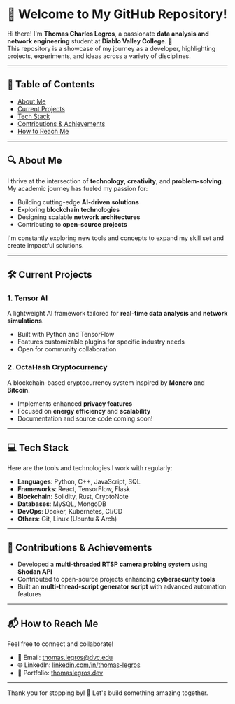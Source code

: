 # 👋 Welcome to My GitHub Repository!

Hi there! I'm **Thomas Charles Legros**, a passionate **data analysis and network engineering** student at **Diablo Valley College**. 🚀  
This repository is a showcase of my journey as a developer, highlighting projects, experiments, and ideas across a variety of disciplines.

---

## 📜 Table of Contents

- [About Me](#about-me)
- [Current Projects]([#current-projects](https://github.com/thomas-legros/))
- [Tech Stack](#tech-stack)
- [Contributions & Achievements](#contributions--achievements)
- [How to Reach Me](#how-to-reach-me)

---

## 🔍 About Me

I thrive at the intersection of **technology**, **creativity**, and **problem-solving**. My academic journey has fueled my passion for:  
- Building cutting-edge **AI-driven solutions**  
- Exploring **blockchain technologies**  
- Designing scalable **network architectures**  
- Contributing to **open-source projects**  

I'm constantly exploring new tools and concepts to expand my skill set and create impactful solutions.

---

## 🛠️ Current Projects

### 1. **Tensor AI**  
A lightweight AI framework tailored for **real-time data analysis** and **network simulations**.  
- Built with Python and TensorFlow  
- Features customizable plugins for specific industry needs  
- Open for community collaboration  

### 2. **OctaHash Cryptocurrency**  
A blockchain-based cryptocurrency system inspired by **Monero** and **Bitcoin**.  
- Implements enhanced **privacy features**  
- Focused on **energy efficiency** and **scalability**  
- Documentation and source code coming soon!  

---

## 💻 Tech Stack

Here are the tools and technologies I work with regularly:  
- **Languages**: Python, C++, JavaScript, SQL  
- **Frameworks**: React, TensorFlow, Flask  
- **Blockchain**: Solidity, Rust, CryptoNote  
- **Databases**: MySQL, MongoDB  
- **DevOps**: Docker, Kubernetes, CI/CD  
- **Others**: Git, Linux (Ubuntu & Arch)

---

## 🌟 Contributions & Achievements

- Developed a **multi-threaded RTSP camera probing system** using **Shodan API**  
- Contributed to open-source projects enhancing **cybersecurity tools**  
- Built an **multi-thread-script generator script** with advanced automation features  

---

## 📬 How to Reach Me

Feel free to connect and collaborate!  

- 📧 Email: [thomas.legros@dvc.edu](mailto:thomas.legros@dvc.edu)  
- 🌐 LinkedIn: [linkedin.com/in/thomas-legros](#)  
- 📌 Portfolio: [thomaslegros.dev](#)  

---

Thank you for stopping by! 🌟 Let's build something amazing together.
